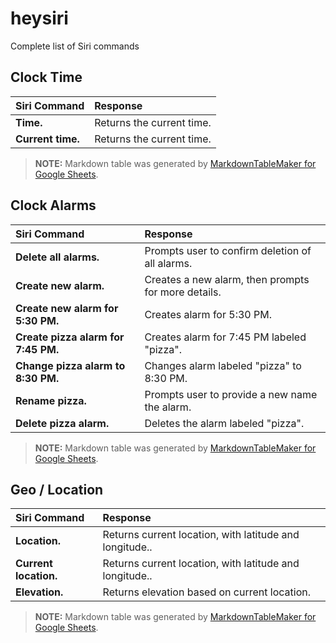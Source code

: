 # heysiri
Complete list of Siri commands


## Clock Time

|  **Siri Command** | Response |
| :--- | :--- |
|  **Time.** | Returns the current time. |
|  **Current time.** | Returns the current time. |

> **NOTE:** Markdown table was generated by [MarkdownTableMaker for Google Sheets][mtm].

## Clock Alarms

|  **Siri Command** | Response |
| :--- | :--- |
|  **Delete all alarms.** | Prompts user to confirm deletion of all alarms. |
|  **Create new alarm.** | Creates a new alarm, then prompts for more details. |
|  **Create new alarm for 5:30 PM.** | Creates alarm for 5:30 PM. |
|  **Create pizza alarm for 7:45 PM.** | Creates alarm for 7:45 PM labeled "pizza". |
|  **Change pizza alarm to 8:30 PM.** | Changes alarm labeled "pizza" to 8:30 PM. |
|  **Rename pizza.** | Prompts user to provide a new name the alarm. |
|  **Delete pizza alarm.** | Deletes the alarm labeled "pizza". |


> **NOTE:** Markdown table was generated by [MarkdownTableMaker for Google Sheets][mtm].

## Geo / Location 

|  **Siri Command** | Response |
| :--- | :--- |
|  **Location.** | Returns current location, with latitude and longitude.. |
|  **Current location.** | Returns current location, with latitude and longitude.. |
|  **Elevation.** | Returns elevation based on current location. |

> **NOTE:** Markdown table was generated by [MarkdownTableMaker for Google Sheets][mtm].

[mtm]: https://markdowntablemaker.com/mtm/about
